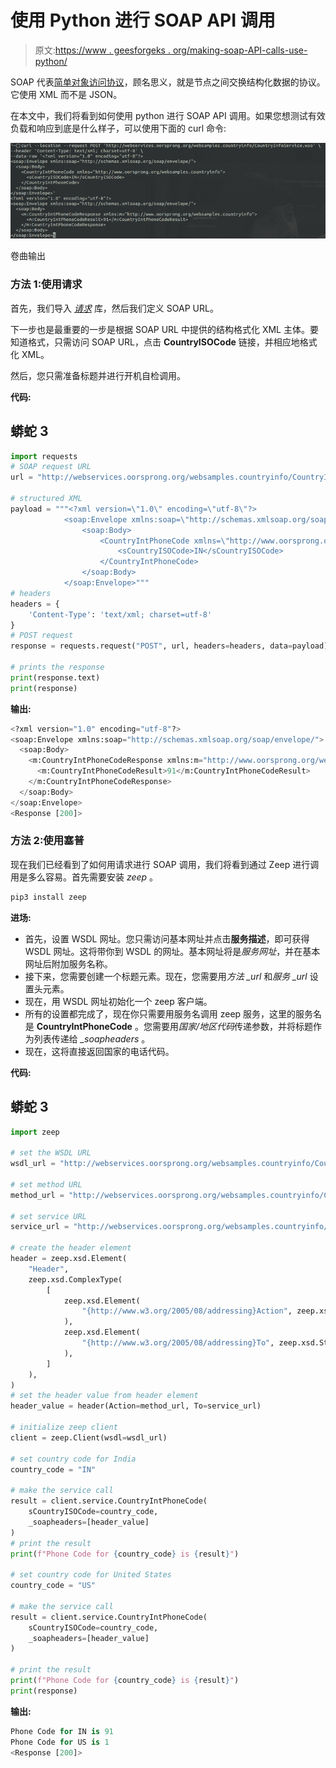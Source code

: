 # 使用 Python 进行 SOAP API 调用

> 原文:[https://www . geesforgeks . org/making-soap-API-calls-use-python/](https://www.geeksforgeeks.org/making-soap-api-calls-using-python/)

SOAP 代表[简单对象访问协议](https://www.geeksforgeeks.org/basics-of-soap-simple-object-access-protocol/)，顾名思义，就是节点之间交换结构化数据的协议。它使用 XML 而不是 JSON。

在本文中，我们将看到如何使用 python 进行 SOAP API 调用。如果您想测试有效负载和响应到底是什么样子，可以使用下面的 curl 命令:

![](img/7a86960669c9e4e33c1963d71a6b5189.png)

卷曲输出

### 方法 1:使用请求

首先，我们导入 [*请求*](https://www.geeksforgeeks.org/python-requests-tutorial/) 库，然后我们定义 SOAP URL。

下一步也是最重要的一步是根据 SOAP URL 中提供的结构格式化 XML 主体。要知道格式，只需访问 SOAP URL，点击 **CountryISOCode** 链接，并相应地格式化 XML。

然后，您只需准备标题并进行开机自检调用。

**代码:**

## 蟒蛇 3

```py
import requests
# SOAP request URL
url = "http://webservices.oorsprong.org/websamples.countryinfo/CountryInfoService.wso"

# structured XML
payload = """<?xml version=\"1.0\" encoding=\"utf-8\"?>
            <soap:Envelope xmlns:soap=\"http://schemas.xmlsoap.org/soap/envelope/\">
                <soap:Body>
                    <CountryIntPhoneCode xmlns=\"http://www.oorsprong.org/websamples.countryinfo\">
                        <sCountryISOCode>IN</sCountryISOCode>
                    </CountryIntPhoneCode>
                </soap:Body>
            </soap:Envelope>"""
# headers
headers = {
    'Content-Type': 'text/xml; charset=utf-8'
}
# POST request
response = requests.request("POST", url, headers=headers, data=payload)

# prints the response
print(response.text)
print(response)
```

**输出:**

```py
<?xml version="1.0" encoding="utf-8"?>
<soap:Envelope xmlns:soap="http://schemas.xmlsoap.org/soap/envelope/">
  <soap:Body>
    <m:CountryIntPhoneCodeResponse xmlns:m="http://www.oorsprong.org/websamples.countryinfo">
      <m:CountryIntPhoneCodeResult>91</m:CountryIntPhoneCodeResult>
    </m:CountryIntPhoneCodeResponse>
  </soap:Body>
</soap:Envelope>
<Response [200]>
```

### 方法 2:使用塞普

现在我们已经看到了如何用请求进行 SOAP 调用，我们将看到通过 Zeep 进行调用是多么容易。首先需要安装 *zeep* 。

```py
pip3 install zeep
```

**进场:**

*   首先，设置 WSDL 网址。您只需访问基本网址并点击**服务描述**，即可获得 WSDL 网址。这将带你到 WSDL 的网址。基本网址将是*服务网址*，并在基本网址后附加服务名称。
*   接下来，您需要创建一个标题元素。现在，您需要用*方法 _url* 和*服务 _url* 设置头元素。
*   现在，用 WSDL 网址初始化一个 zeep 客户端。
*   所有的设置都完成了，现在你只需要用服务名调用 zeep 服务，这里的服务名是 **CountryIntPhoneCode** 。您需要用*国家/地区代码*传递参数，并将标题作为列表传递给 *_soapheaders* 。
*   现在，这将直接返回国家的电话代码。

**代码:**

## 蟒蛇 3

```py
import zeep

# set the WSDL URL
wsdl_url = "http://webservices.oorsprong.org/websamples.countryinfo/CountryInfoService.wso?WSDL"

# set method URL
method_url = "http://webservices.oorsprong.org/websamples.countryinfo/CountryIntPhoneCode"

# set service URL
service_url = "http://webservices.oorsprong.org/websamples.countryinfo/CountryInfoService.wso"

# create the header element
header = zeep.xsd.Element(
    "Header",
    zeep.xsd.ComplexType(
        [
            zeep.xsd.Element(
                "{http://www.w3.org/2005/08/addressing}Action", zeep.xsd.String()
            ),
            zeep.xsd.Element(
                "{http://www.w3.org/2005/08/addressing}To", zeep.xsd.String()
            ),
        ]
    ),
)
# set the header value from header element
header_value = header(Action=method_url, To=service_url)

# initialize zeep client
client = zeep.Client(wsdl=wsdl_url)

# set country code for India
country_code = "IN"

# make the service call
result = client.service.CountryIntPhoneCode(
    sCountryISOCode=country_code,
    _soapheaders=[header_value]
)
# print the result
print(f"Phone Code for {country_code} is {result}")

# set country code for United States
country_code = "US"

# make the service call
result = client.service.CountryIntPhoneCode(
    sCountryISOCode=country_code,
    _soapheaders=[header_value]
)

# print the result
print(f"Phone Code for {country_code} is {result}")
print(response)
```

**输出:**

```py
Phone Code for IN is 91
Phone Code for US is 1
<Response [200]>
```
